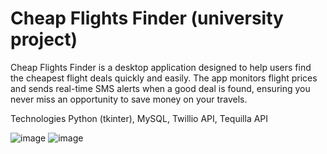 # Cheap Flights Finder (university project)
Cheap Flights Finder is a desktop application designed to help users find the cheapest flight deals quickly and easily.
The app monitors flight prices and sends real-time SMS alerts when a good deal is found, ensuring you never miss an opportunity to save money on your travels.

Technologies
Python (tkinter), MySQL, Twillio API, Tequilla API



![image](https://github.com/user-attachments/assets/c99b3d26-9a58-45bb-9ec4-847dc787ecf5)
![image](https://github.com/user-attachments/assets/40946a20-cf40-416d-924c-5af2f06e3b1f)
